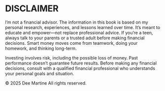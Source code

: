 # DISCLAIMER

I’m not a financial advisor. The information in this book is based on my personal research, experiences, and lessons learned over time. It’s meant to educate and empower—not replace professional advice. If you’re a teen, always talk to your parents or a trusted adult before making financial decisions. Smart money moves come from teamwork, doing your homework, and thinking long-term.

Investing involves risk, including the possible loss of money. Past performance doesn’t guarantee future results. Before making any financial decisions, consult with a qualified financial professional who understands your personal goals and situation.

© 2025 Dee Martine All rights reserved.